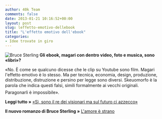```yaml
---
author: 40k Team
comments: false
date: 2013-01-21 10:16:52+00:00
layout: post
slug: leffetto-emotivo-dellebook
title: "L'effetto emotivo dell'ebook"
categories:
- Idee trovate in giro
---
```


![Bruce Sterling](http://40k.it/wp-content/uploads/2013/01/2013-01-ipad-386-0.jpeg) **Gli ebook, magari con dentro video, foto e musica, sono «libri»?**

«No. È come se qualcuno dicesse che le clip su Youtube sono film. Magari l'effetto emotivo è lo stesso. Ma per tecnica, economia, design, produzione, distribuzione, distruzione e persino per legge sono diversi. Skeuomorfo è la parola che indica questi falsi, simili formalmente ai vecchi originali. Paragonarli è impossibile».

**Leggi tutto »** [«Sì, sono il re dei visionari ma sul futuro ci azzecco»](http://www.ilgiornale.it/news/cultura/s-sono-re-dei-visionari-sul-futuro-ci-azzecco-877083.html)

**Il nuovo romanzo di Bruce Sterling »** [L'amore è strano](http://www.amazon.it/dp/B00B2KB51U)

